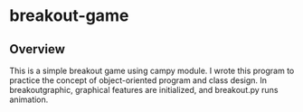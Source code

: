 # breakout-game
## Overview
This is a simple breakout game using campy module. I wrote this program to practice the concept of object-oriented program and class design.
In breakoutgraphic, graphical features are initialized, and breakout.py runs animation. 

